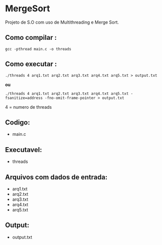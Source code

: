 # MergeSort
Projeto de S.O com uso de Multithreading e Merge Sort.

## Como compilar :
```
gcc -pthread main.c -o threads  
```
## Como executar :
```
./threads 4 arq1.txt arq2.txt arq3.txt arq4.txt arq5.txt > output.txt
```
**ou**
```
./threads 4 arq1.txt arq2.txt arq3.txt arq4.txt arq5.txt -fsanitize=address -fno-omit-frame-pointer > output.txt
```
4 = numero de threads

## Codigo:
- main.c

## Executavel:
- threads 

## Arquivos com dados de entrada:
- arq1.txt
- arq2.txt
- arq3.txt
- arq4.txt
- arq5.txt

## Output:
- output.txt

